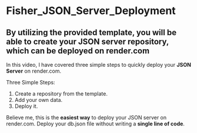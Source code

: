 # Fisher_JSON_Server_Deployment




By utilizing the provided template, you will be able to create your JSON server repository, which can be deployed on render.com
--------------




In this video, I have covered three simple steps to quickly deploy your **JSON Server** on render.com.

Three Simple Steps:

1. Create a repository from the template.
2. Add your own data.
3. Deploy it.

Believe me, this is the **easiest way** to deploy your JSON server on render.com. Deploy your db.json file without writing a **single line of code**.

